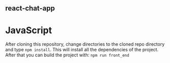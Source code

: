 react-chat-app
--------------

# JavaScript
After cloning this repository, change directories to the cloned repo
directory and type `npm install`. This will install all the
dependencies of the project. After that you can build the project
with: `npm run front_end`
